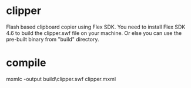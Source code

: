 clipper
=======

Flash based clipboard copier using Flex SDK. You need to install Flex SDK 4.6 to build the clipper.swf file on your machine. Or else you can use the pre-built binary from "build" directory.

compile
=======
mxmlc -output build\clipper.swf clipper.mxml
